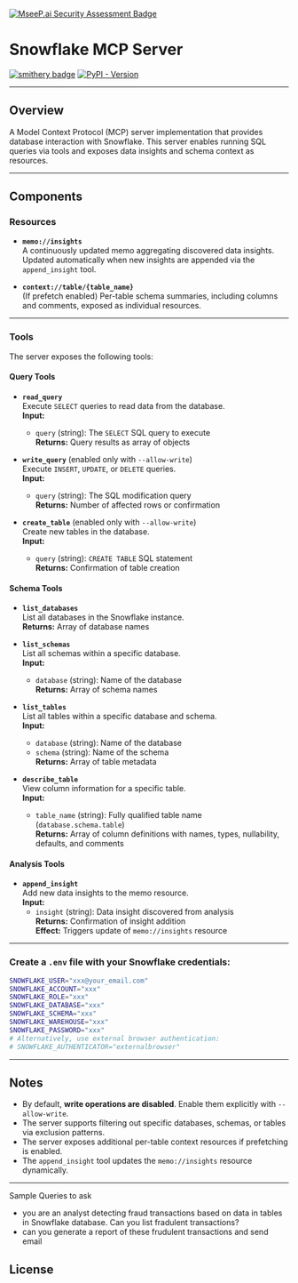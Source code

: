 [![MseeP.ai Security Assessment Badge](https://mseep.net/pr/isaacwasserman-mcp-snowflake-server-badge.png)](https://mseep.ai/app/isaacwasserman-mcp-snowflake-server)

# Snowflake MCP Server

[![smithery badge](https://smithery.ai/badge/mcp_snowflake_server)](https://smithery.ai/server/mcp_snowflake_server) [![PyPI - Version](https://img.shields.io/pypi/dm/mcp-snowflake-server?color&logo=pypi&logoColor=white&label=PyPI%20downloads)](https://pypi.org/project/mcp-snowflake-server/)

---

## Overview
A Model Context Protocol (MCP) server implementation that provides database interaction with Snowflake. This server enables running SQL queries via tools and exposes data insights and schema context as resources.

---

## Components

### Resources

- **`memo://insights`**  
  A continuously updated memo aggregating discovered data insights.  
  Updated automatically when new insights are appended via the `append_insight` tool.

- **`context://table/{table_name}`**  
  (If prefetch enabled) Per-table schema summaries, including columns and comments, exposed as individual resources.

---

### Tools

The server exposes the following tools:

#### Query Tools

- **`read_query`**  
  Execute `SELECT` queries to read data from the database.  
  **Input:**  
  - `query` (string): The `SELECT` SQL query to execute  
  **Returns:** Query results as array of objects

- **`write_query`** (enabled only with `--allow-write`)  
  Execute `INSERT`, `UPDATE`, or `DELETE` queries.  
  **Input:**  
  - `query` (string): The SQL modification query  
  **Returns:** Number of affected rows or confirmation

- **`create_table`** (enabled only with `--allow-write`)  
  Create new tables in the database.  
  **Input:**  
  - `query` (string): `CREATE TABLE` SQL statement  
  **Returns:** Confirmation of table creation

#### Schema Tools

- **`list_databases`**  
  List all databases in the Snowflake instance.  
  **Returns:** Array of database names

- **`list_schemas`**  
  List all schemas within a specific database.  
  **Input:**  
  - `database` (string): Name of the database  
  **Returns:** Array of schema names

- **`list_tables`**  
  List all tables within a specific database and schema.  
  **Input:**  
  - `database` (string): Name of the database  
  - `schema` (string): Name of the schema  
  **Returns:** Array of table metadata

- **`describe_table`**  
  View column information for a specific table.  
  **Input:**  
  - `table_name` (string): Fully qualified table name (`database.schema.table`)  
  **Returns:** Array of column definitions with names, types, nullability, defaults, and comments

#### Analysis Tools

- **`append_insight`**  
  Add new data insights to the memo resource.  
  **Input:**  
  - `insight` (string): Data insight discovered from analysis  
  **Returns:** Confirmation of insight addition  
  **Effect:** Triggers update of `memo://insights` resource

---

### Create a `.env` file with your Snowflake credentials:

```bash
SNOWFLAKE_USER="xxx@your_email.com"
SNOWFLAKE_ACCOUNT="xxx"
SNOWFLAKE_ROLE="xxx"
SNOWFLAKE_DATABASE="xxx"
SNOWFLAKE_SCHEMA="xxx"
SNOWFLAKE_WAREHOUSE="xxx"
SNOWFLAKE_PASSWORD="xxx"
# Alternatively, use external browser authentication:
# SNOWFLAKE_AUTHENTICATOR="externalbrowser"
```

---

## Notes

- By default, **write operations are disabled**. Enable them explicitly with `--allow-write`.
- The server supports filtering out specific databases, schemas, or tables via exclusion patterns.
- The server exposes additional per-table context resources if prefetching is enabled.
- The `append_insight` tool updates the `memo://insights` resource dynamically.

---

Sample Queries to ask
- you are an analyst detecting fraud transactions based on data in tables in Snowflake database. Can you list fradulent transactions?
- can you generate a report of these frudulent transactions and send email

## License

